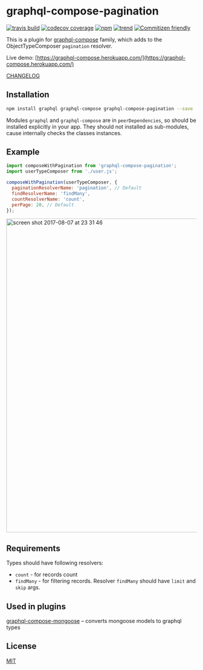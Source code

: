 # graphql-compose-pagination

[![travis build](https://img.shields.io/travis/graphql-compose/graphql-compose-pagination.svg)](https://travis-ci.org/graphql-compose/graphql-compose-pagination)
[![codecov coverage](https://img.shields.io/codecov/c/github/graphql-compose/graphql-compose-pagination.svg)](https://codecov.io/github/graphql-compose/graphql-compose-pagination)
[![npm](https://img.shields.io/npm/v/graphql-compose-pagination.svg)](https://www.npmjs.com/package/graphql-compose-pagination)
[![trend](https://img.shields.io/npm/dt/graphql-compose-pagination.svg)](http://www.npmtrends.com/graphql-compose-pagination)
[![Commitizen friendly](https://img.shields.io/badge/commitizen-friendly-brightgreen.svg)](http://commitizen.github.io/cz-cli/)

This is a plugin for [graphql-compose](https://github.com/graphql-compose/graphql-compose) family, which adds to the ObjectTypeComposer `pagination` resolver.

Live demo: [https://graphql-compose.herokuapp.com/](https://graphql-compose.herokuapp.com/)

[CHANGELOG](https://github.com/graphql-compose/graphql-compose-pagination/blob/master/CHANGELOG.md)

## Installation

```bash
npm install graphql graphql-compose graphql-compose-pagination --save
```

Modules `graphql` and `graphql-compose` are in `peerDependencies`, so should be installed explicitly in your app. They should not installed as sub-modules, cause internally checks the classes instances.

## Example

```js
import composeWithPagination from 'graphql-compose-pagination';
import userTypeComposer from './user.js';

composeWithPagination(userTypeComposer, {
  paginationResolverName: 'pagination', // Default
  findResolverName: 'findMany',
  countResolverName: 'count',
  perPage: 20, // Default
});
```

<img width="832" alt="screen shot 2017-08-07 at 23 31 46" src="https://user-images.githubusercontent.com/1946920/29038210-ad2390e4-7bc8-11e7-8143-ff0cca2b39cc.png">

## Requirements

Types should have following resolvers:

- `count` - for records count
- `findMany` - for filtering records. Resolver `findMany` should have `limit` and `skip` args.

## Used in plugins

[graphql-compose-mongoose](https://github.com/graphql-compose/graphql-compose-mongoose) – converts mongoose models to graphql types

## License

[MIT](https://github.com/graphql-compose/graphql-compose-pagination/blob/master/LICENSE.md)
